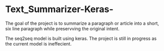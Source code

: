 # Text_Summarizer-Keras-

The goal of the project is to summarize a paragraph or article into a short, six line paragraph while preservving the original intent.

The seq2seq model is built using keras.
The project is still in progress as the current model is ineffecient.
